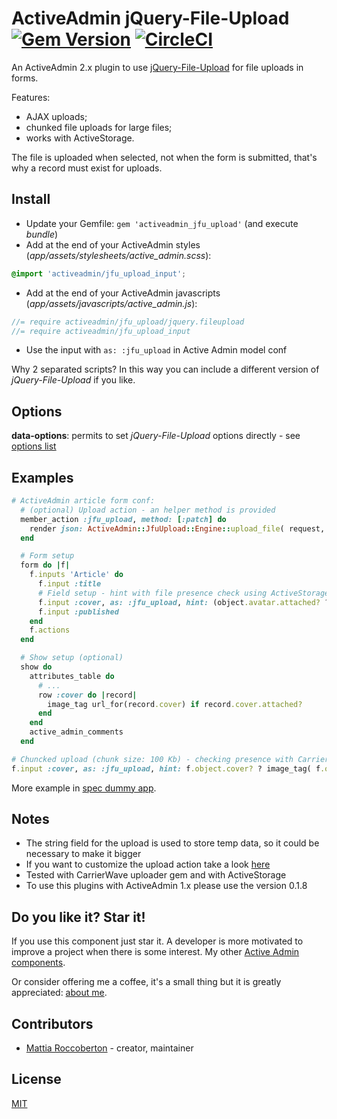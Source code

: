 # ActiveAdmin jQuery-File-Upload [![Gem Version](https://badge.fury.io/rb/activeadmin_jfu_upload.svg)](https://badge.fury.io/rb/activeadmin_jfu_upload) [![CircleCI](https://circleci.com/gh/blocknotes/activeadmin_jfu_upload.svg?style=svg)](https://circleci.com/gh/blocknotes/activeadmin_jfu_upload)

An ActiveAdmin 2.x plugin to use [jQuery-File-Upload](https://github.com/blueimp/jQuery-File-Upload) for file uploads in forms.

Features:
- AJAX uploads;
- chunked file uploads for large files;
- works with ActiveStorage.

The file is uploaded when selected, not when the form is submitted, that's why a record must exist for uploads.

## Install

- Update your Gemfile: `gem 'activeadmin_jfu_upload'` (and execute *bundle*)
- Add at the end of your ActiveAdmin styles (_app/assets/stylesheets/active_admin.scss_):
```css
@import 'activeadmin/jfu_upload_input';
```
- Add at the end of your ActiveAdmin javascripts (_app/assets/javascripts/active_admin.js_):
```js
//= require activeadmin/jfu_upload/jquery.fileupload
//= require activeadmin/jfu_upload_input
```
- Use the input with `as: :jfu_upload` in Active Admin model conf

Why 2 separated scripts? In this way you can include a different version of *jQuery-File-Upload* if you like.

## Options

**data-options**: permits to set *jQuery-File-Upload* options directly - see [options list](https://github.com/blueimp/jQuery-File-Upload/wiki/Options)

## Examples

```ruby
# ActiveAdmin article form conf:
  # (optional) Upload action - an helper method is provided
  member_action :jfu_upload, method: [:patch] do
    render json: ActiveAdmin::JfuUpload::Engine::upload_file( request, params[:article][:cover], resource, :cover )
  end

  # Form setup
  form do |f|
    f.inputs 'Article' do
      f.input :title
      # Field setup - hint with file presence check using ActiveStorage
      f.input :cover, as: :jfu_upload, hint: (object.avatar.attached? ? "Current: #{object.avatar.filename}" : nil) unless object.new_record?
      f.input :published
    end
    f.actions
  end

  # Show setup (optional)
  show do
    attributes_table do
      # ...
      row :cover do |record|
        image_tag url_for(record.cover) if record.cover.attached?
      end
    end
    active_admin_comments
  end
```

```ruby
# Chuncked upload (chunk size: 100 Kb) - checking presence with CarrierWave
f.input :cover, as: :jfu_upload, hint: f.object.cover? ? image_tag( f.object.cover.url ) : '', input_html: { data: { url: jfu_upload_admin_article_path( resource.id ), options: { maxChunkSize: 100000 } } } unless f.object.new_record?
```

More example in [spec dummy app](spec/dummy/app/admin).

## Notes

- The string field for the upload is used to store temp data, so it could be necessary to make it bigger
- If you want to customize the upload action take a look [here](lib/activeadmin/jfu_upload/engine.rb)
- Tested with CarrierWave uploader gem and with ActiveStorage
- To use this plugins with ActiveAdmin 1.x please use the version 0.1.8

## Do you like it? Star it!

If you use this component just star it. A developer is more motivated to improve a project when there is some interest. My other [Active Admin components](https://github.com/blocknotes?utf8=✓&tab=repositories&q=activeadmin&type=source).

Or consider offering me a coffee, it's a small thing but it is greatly appreciated: [about me](https://www.blocknot.es/about-me).

## Contributors

- [Mattia Roccoberton](http://blocknot.es) - creator, maintainer

## License

[MIT](LICENSE.txt)
